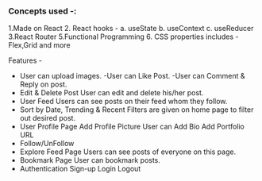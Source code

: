 ### Concepts used -:

1.Made on React 2. React hooks - a. useState b. useContext c. useReducer 3.React Router 5.Functional Programming 6. CSS properties includes - Flex,Grid and more

Features -

- User can upload images.
  -User can Like Post.
  -User can Comment & Reply on post.
- Edit & Delete Post
  User can edit and delete his/her post.
- User Feed
  Users can see posts on their feed whom they follow.
- Sort by Date, Trending & Recent
  Filters are given on home page to filter out desired post.
- User Profile Page
  Add Profile Picture
  User can Add Bio
  Add Portfolio URL
- Follow/UnFollow
- Explore Feed Page
  Users can see posts of everyone on this page.
- Bookmark Page
  User can bookmark posts.
- Authentication
  Sign-up
  Login
  Logout
